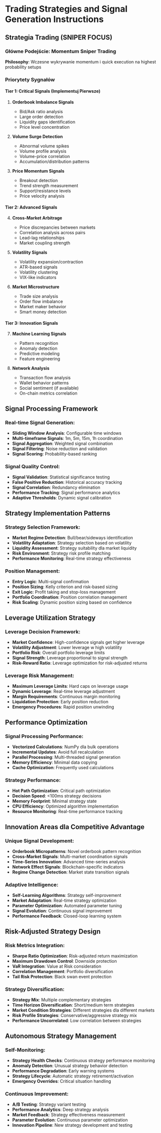# Trading Strategies and Signal Generation Instructions

## Strategia Trading (SNIPER FOCUS)

### Główne Podejście: Momentum Sniper Trading
**Philosophy**: Wczesne wykrywanie momentum i quick execution na highest probability setups

### Priorytety Sygnałów

#### Tier 1: Critical Signals (Implementuj Pierwsze)
1. **Orderbook Imbalance Signals**
   - Bid/Ask ratio analysis
   - Large order detection
   - Liquidity gaps identification
   - Price level concentration

2. **Volume Surge Detection**
   - Abnormal volume spikes
   - Volume profile analysis
   - Volume-price correlation
   - Accumulation/distribution patterns

3. **Price Momentum Signals**
   - Breakout detection
   - Trend strength measurement
   - Support/resistance levels
   - Price velocity analysis

#### Tier 2: Advanced Signals
4. **Cross-Market Arbitrage**
   - Price discrepancies between markets
   - Correlation analysis across pairs
   - Lead-lag relationships
   - Market coupling strength

5. **Volatility Signals**
   - Volatility expansion/contraction
   - ATR-based signals
   - Volatility clustering
   - VIX-like indicators

6. **Market Microstructure**
   - Trade size analysis
   - Order flow imbalance
   - Market maker behavior
   - Smart money detection

#### Tier 3: Innovation Signals
7. **Machine Learning Signals**
   - Pattern recognition
   - Anomaly detection
   - Predictive modeling
   - Feature engineering

8. **Network Analysis**
   - Transaction flow analysis
   - Wallet behavior patterns
   - Social sentiment (if available)
   - On-chain metrics correlation

## Signal Processing Framework

### Real-time Signal Generation:
- **Sliding Window Analysis**: Configurable time windows
- **Multi-timeframe Signals**: 1m, 5m, 15m, 1h coordination
- **Signal Aggregation**: Weighted signal combination
- **Signal Filtering**: Noise reduction and validation
- **Signal Scoring**: Probability-based ranking

### Signal Quality Control:
- **Signal Validation**: Statistical significance testing
- **False Positive Reduction**: Historical accuracy tracking
- **Signal Correlation**: Redundancy elimination
- **Performance Tracking**: Signal performance analytics
- **Adaptive Thresholds**: Dynamic signal calibration

## Strategy Implementation Patterns

### Strategy Selection Framework:
- **Market Regime Detection**: Bull/bear/sideways identification
- **Volatility Adaptation**: Strategy selection based on volatility
- **Liquidity Assessment**: Strategy suitability dla market liquidity
- **Risk Environment**: Strategy risk profile matching
- **Performance Monitoring**: Real-time strategy effectiveness

### Position Management:
- **Entry Logic**: Multi-signal confirmation
- **Position Sizing**: Kelly criterion and risk-based sizing
- **Exit Logic**: Profit taking and stop-loss management
- **Portfolio Coordination**: Position correlation management
- **Risk Scaling**: Dynamic position sizing based on confidence

## Leverage Utilization Strategy

### Leverage Decision Framework:
- **Market Confidence**: High-confidence signals get higher leverage
- **Volatility Adjustment**: Lower leverage w high volatility
- **Portfolio Risk**: Overall portfolio leverage limits
- **Signal Strength**: Leverage proportional to signal strength
- **Risk-Reward Ratio**: Leverage optimization for risk-adjusted returns

### Leverage Risk Management:
- **Maximum Leverage Limits**: Hard caps on leverage usage
- **Dynamic Leverage**: Real-time leverage adjustment
- **Margin Requirements**: Continuous margin monitoring
- **Liquidation Protection**: Early position reduction
- **Emergency Procedures**: Rapid position unwinding

## Performance Optimization

### Signal Processing Performance:
- **Vectorized Calculations**: NumPy dla bulk operations
- **Incremental Updates**: Avoid full recalculation
- **Parallel Processing**: Multi-threaded signal generation
- **Memory Efficiency**: Minimal data copying
- **Cache Optimization**: Frequently used calculations

### Strategy Performance:
- **Hot Path Optimization**: Critical path optimization
- **Decision Speed**: <100ms strategy decisions
- **Memory Footprint**: Minimal strategy state
- **CPU Efficiency**: Optimized algorithm implementation
- **Resource Monitoring**: Real-time performance tracking

## Innovation Areas dla Competitive Advantage

### Unique Signal Development:
- **Orderbook Micropatterns**: Novel orderbook pattern recognition
- **Cross-Market Signals**: Multi-market coordination signals
- **Time-Series Innovation**: Advanced time-series analysis
- **Network Effect Signals**: Blockchain-specific indicators
- **Regime Change Detection**: Market state transition signals

### Adaptive Intelligence:
- **Self-Learning Algorithms**: Strategy self-improvement
- **Market Adaptation**: Real-time strategy optimization
- **Parameter Optimization**: Automated parameter tuning
- **Signal Evolution**: Continuous signal improvement
- **Performance Feedback**: Closed-loop learning system

## Risk-Adjusted Strategy Design

### Risk Metrics Integration:
- **Sharpe Ratio Optimization**: Risk-adjusted return maximization
- **Maximum Drawdown Control**: Downside protection
- **VaR Integration**: Value at Risk consideration
- **Correlation Management**: Portfolio diversification
- **Tail Risk Protection**: Black swan event protection

### Strategy Diversification:
- **Strategy Mix**: Multiple complementary strategies
- **Time Horizon Diversification**: Short/medium term strategies
- **Market Condition Strategies**: Different strategies dla different markets
- **Risk Profile Strategies**: Conservative/aggressive strategy mix
- **Performance Uncorrelated**: Low correlation between strategies

## Autonomous Strategy Management

### Self-Monitoring:
- **Strategy Health Checks**: Continuous strategy performance monitoring
- **Anomaly Detection**: Unusual strategy behavior detection
- **Performance Degradation**: Early warning systems
- **Strategy Lifecycle**: Automatic strategy retirement/activation
- **Emergency Overrides**: Critical situation handling

### Continuous Improvement:
- **A/B Testing**: Strategy variant testing
- **Performance Analytics**: Deep strategy analysis
- **Market Feedback**: Strategy effectiveness measurement
- **Parameter Evolution**: Continuous parameter optimization
- **Innovation Pipeline**: New strategy development and testing
